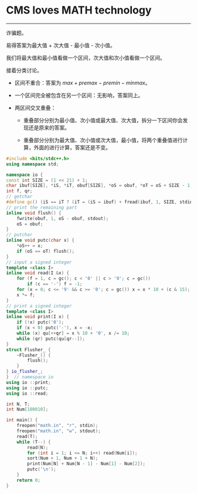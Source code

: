 # CMS loves MATH technology
---

诈骗题。

易得答案为最大值 + 次大值 - 最小值 - 次小值。

我们将最大值和最小值看做一个区间，次大值和次小值看做一个区间。

接着分类讨论。

+ 区间不重合：答案为 $max + premax - premin - minmax$。

+ 一个区间完全被包含在另一个区间：无影响，答案同上。

+ 两区间交叉重叠：

  + 重叠部分分别为最小值、次小值或最大值、次大值，拆分一下区间你会发现还是原来的答案。

  + 重叠部分分别为最大值、次小值或次大值，最小值，将两个重叠值进行计算，外面的进行计算，答案还是不变。

```cpp
#include <bits/stdc++.h>
using namespace std;

namespace io {
const int SIZE = (1 << 21) + 1;
char ibuf[SIZE], *iS, *iT, obuf[SIZE], *oS = obuf, *oT = oS + SIZE - 1, c, qu[55];
int f, qr;
// getchar
#define gc() (iS == iT ? (iT = (iS = ibuf) + fread(ibuf, 1, SIZE, stdin), (iS == iT ? EOF : *iS++)) : *iS++)
// print the remaining part
inline void flush() {
    fwrite(obuf, 1, oS - obuf, stdout);
    oS = obuf;
}
// putchar
inline void putc(char x) {
    *oS++ = x;
    if (oS == oT) flush();
}
// input a signed integer
template <class I>
inline void read(I &x) {
    for (f = 1, c = gc(); c < '0' || c > '9'; c = gc())
        if (c == '-') f = -1;
    for (x = 0; c <= '9' && c >= '0'; c = gc()) x = x * 10 + (c & 15);
    x *= f;
}
// print a signed integer
template <class I>
inline void print(I x) {
    if (!x) putc('0');
    if (x < 0) putc('-'), x = -x;
    while (x) qu[++qr] = x % 10 + '0', x /= 10;
    while (qr) putc(qu[qr--]);
}
struct Flusher_ {
    ~Flusher_() {
        flush();
    }
} io_flusher_;
}  // namespace io
using io ::print;
using io ::putc;
using io ::read;

int N, T;
int Num[100010];

int main() {
    freopen("math.in", "r", stdin);
    freopen("math.in", "w", stdout);
    read(T);
    while (T--) {
        read(N);
        for (int i = 1; i <= N; i++) read(Num[i]);
        sort(Num + 1, Num + 1 + N);
        print(Num[N] + Num[N - 1] - Num[1] - Num[2]);
        putc('\n');
    }
    return 0;
}
```